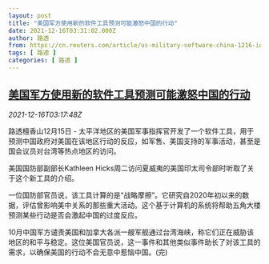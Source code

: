 ```yaml
---
layout: post
title: "美国军方使用新的软件工具预测可能激怒中国的行动"
date: 2021-12-16T03:31:02.000Z
author: 路透
from: https://cn.reuters.com/article/us-military-software-china-1216-idCNKBS2IV08Q
tags: [ 路透 ]
categories: [ 路透 ]
---
```

<!--1639625462000-->
[美国军方使用新的软件工具预测可能激怒中国的行动](https://cn.reuters.com/article/us-military-software-china-1216-idCNKBS2IV08Q)
------

<div>
<div><i>2021-12-16T03:17:48Z</i></div><p>路透檀香山12月15日 - 太平洋地区的美国军事指挥官开发了一个软件工具，用于预测中国政府对美国在该地区行动的反应，如军售、美国支持的军事活动，甚至是国会议员对台湾等热点地区的访问。</p><p>美国国防部副部长Kathleen Hicks周二访问夏威夷的美国印太司令部时听取了关于这个新工具的介绍。</p><p>一位国防部官员说，该工具计算的是“战略摩擦”。它研究自2020年初以来的数据，评估曾影响美中关系的那些重大活动。这个基于计算机的系统将帮助五角大楼预测某些行动是否会激起中国的过度反应。</p><p>10月中国军方谴责美国和加拿大各派一艘军舰通过台湾海峡，称它们正在威胁该地区的和平与稳定。这位美国官员说，这一事件和其他类似事件助长了对该工具的需求，以确保美国的行动不会无意中惹恼中国。(完)</p>
</div>
